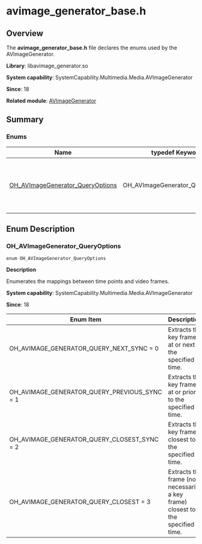# avimage_generator_base.h

## Overview

The **avimage_generator_base.h** file declares the enums used by the AVImageGenerator.

**Library**: libavimage_generator.so

**System capability**: SystemCapability.Multimedia.Media.AVImageGenerator

**Since**: 18

**Related module**: [AVImageGenerator](capi-avimagegenerator.md)

## Summary

### Enums

| Name| typedef Keyword| Description|
| -- | -- | -- |
| [OH_AVImageGenerator_QueryOptions](#oh_avimagegenerator_queryoptions) | OH_AVImageGenerator_QueryOptions | Enumerates the mappings between time points and video frames.|

## Enum Description

### OH_AVImageGenerator_QueryOptions

```
enum OH_AVImageGenerator_QueryOptions
```

**Description**

Enumerates the mappings between time points and video frames.

**System capability**: SystemCapability.Multimedia.Media.AVImageGenerator

**Since**: 18

| Enum Item| Description|
| -- | -- |
| OH_AVIMAGE_GENERATOR_QUERY_NEXT_SYNC = 0 | Extracts the key frame at or next to the specified time.|
| OH_AVIMAGE_GENERATOR_QUERY_PREVIOUS_SYNC = 1 | Extracts the key frame at or prior to the specified time.|
| OH_AVIMAGE_GENERATOR_QUERY_CLOSEST_SYNC = 2 | Extracts the key frame closest to the specified time.|
| OH_AVIMAGE_GENERATOR_QUERY_CLOSEST = 3 | Extracts the frame (not necessarily a key frame) closest to the specified time.|
